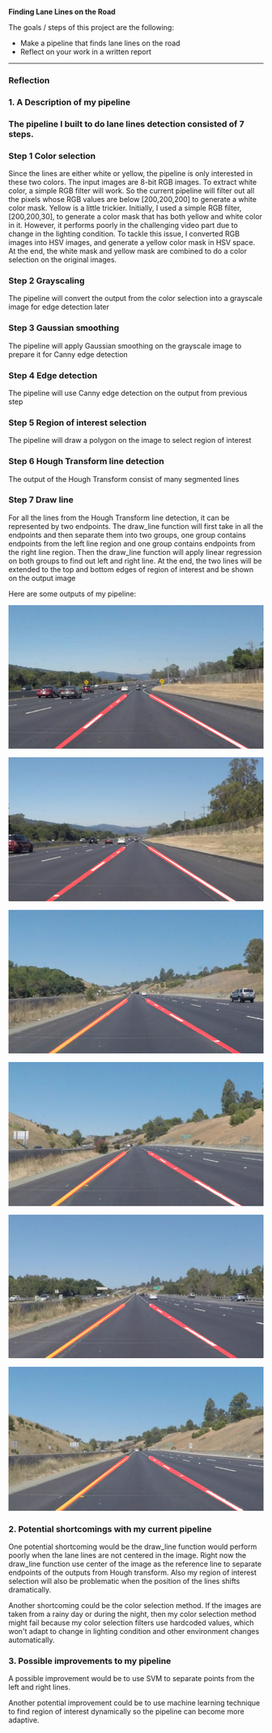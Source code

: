 **Finding Lane Lines on the Road**

The goals / steps of this project are the following:
* Make a pipeline that finds lane lines on the road
* Reflect on your work in a written report


[//]: # (Image References)

[image1]: ./test_images/processed_solidWhiteCurve.jpg "SolidWhiteCurveOutput"

[image2]: ./test_images/processed_solidWhiteRight.jpg "SolidWhiteRightOutput"

[image3]: ./test_images/processed_solidYellowCurve.jpg "SolidYellowCurveOutput"

[image4]: ./test_images/processed_solidYellowCurve2.jpg "SolidYellowCurve2Output"

[image5]: ./test_images/processed_solidYellowLeft.jpg "SolidYellowLeftOutput"

[image6]: ./test_images/processed_whiteCarLaneSwitch.jpg "WhiteCarLaneSwitchOutput"


---

### Reflection

### 1. A Description of my pipeline 


### The pipeline I built to do lane lines detection consisted of 7 steps.

### Step 1 Color selection

Since the lines are either white or yellow, the pipeline is only interested in these two colors. 
The input images are 8-bit RGB images. To extract white color, a simple RGB filter will work. So the current pipeline will filter out all the pixels whose RGB values are below [200,200,200] to generate a white color mask. Yellow is a little trickier. Initially, I used a simple RGB filter, [200,200,30], to generate a color mask that has both yellow and white color in it. However, it performs poorly in the challenging video part due to change in the lighting condition. To tackle this issue, I converted RGB images into HSV images, and generate a yellow color mask in HSV space. At the end, the white mask and yellow mask are combined to do a color selection on the original images. 

### Step 2 Grayscaling

The pipeline will convert the output from the color selection into a grayscale image for edge detection later

### Step 3 Gaussian smoothing

The pipeline will apply Gaussian smoothing on the grayscale image to prepare it for Canny edge detection

### Step 4 Edge detection

The pipeline will use Canny edge detection on the output from previous step

### Step 5 Region of interest selection

The pipeline will draw a polygon on the image to select region of interest

### Step 6 Hough Transform line detection

The output of the Hough Transform consist of many segmented lines

### Step 7 Draw line

For all the lines from the Hough Transform line detection, it can be represented by two endpoints. The draw_line function will first take in all the endpoints and then separate them into two groups, one group contains endpoints from the left line region and one group contains endpoints from the right line region. Then the draw_line function will apply linear regression on both groups to find out left and right line. At the end, the two lines will be extended to the top and bottom edges of region of interest and be shown on the output image 


Here are some outputs of my pipeline: 

![alt text][image1]

![alt text][image2]

![alt text][image3]

![alt text][image4]

![alt text][image5]

![alt text][image6]


### 2. Potential shortcomings with my current pipeline


One potential shortcoming would be the draw_line function would perform poorly when the lane lines are not centered in the image. Right now the draw_line function use center of the image as the reference line to separate endpoints of the outputs from Hough transform. Also my region of interest selection will also be problematic when the position of the lines shifts dramatically. 

Another shortcoming could be the color selection method. If the images are taken from a rainy day or during the night, then my color selection method might fail because my color selection filters use hardcoded values, which won't adapt to change in lighting condition and other environment changes automatically. 


### 3. Possible improvements to my pipeline

A possible improvement would be to use SVM to separate points from the left and right lines.

Another potential improvement could be to use machine learning technique to find region of interest dynamically so the pipeline can become more adaptive. 
